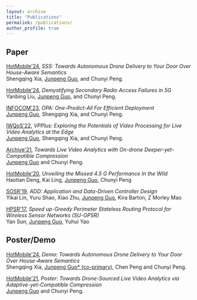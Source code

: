 ```yaml
---
layout: archive
title: "Publications"
permalink: /publications/
author_profile: true
---
```


## Paper
[HotMobile'24](http://www.hotmobile.org/2024/),
*SSS: Towards Autonomous Drone Delivery to Your Door Over House-Aware Semantics* <br>
Shengqing Xia, <u>Junpeng Guo</u>, and Chunyi Peng. <br>

[HotMobile'24](http://www.hotmobile.org/2024/),
*Demystifying Secondary Radio Access Failures in 5G* <br>
Yanbing Liu, <u>Junpeng Guo</u>, and Chunyi Peng. <br>


[INFOCOM'23](https://infocom2023.ieee-infocom.org/), *OPA: One-Predict-All For Efficient Deployment* <br>
<u>Junpeng Guo</u>, Shengqing Xia, and Chunyi Peng. <br>

[IWQoS'22](https://iwqos2022.ieee-iwqos.org/), *VPPlus: Exploring the Potentials of Video Processing for Live Video Analytics at the Edge* <br> 
<u>Junpeng Guo</u>, Shengqing Xia, and Chunyi Peng.<br>

[Archive'21](https://arxiv.org/abs/2111.06263), *Towards Live Video Analytics with On-drone Deeper-yet-Compatible Compression* <br>
<u>Junpeng Guo</u> and Chunyi Peng. <br>

[HotMobile'20](http://www.hotmobile.org/2020/), *Unveiling the Missed 4.5 G Performance In the Wild* <br>
Haotian Deng, Kai Ling, <u>Junpeng Guo</u>, Chunyi Peng

[SOSR'19](https://conferences.sigcomm.org/sosr/2019/), *ADD: Application and Data-Driven Controller Design* <br>
Yikai Lin, Yuru Shao, Xiao Zhu, <u>Junpeng Guo</u>, Kira Barton, Z Morley Mao

[HPSR'17](https://hpsr2017.ieee-hpsr.org/), *Speed up-Greedy Perimeter Stateless Routing Protocol for Wireless Sensor Networks (SU-GPSR)* <br>
Yan Sun, <u>Junpeng Guo</u>, Yuhui Yao

## Poster/Demo
[HotMobile'24](http://www.hotmobile.org/2024/), *Demo: Towards Autonomous Drone Delivery to Your Door OverHouse-Aware Semantics* <br> Shengqing Xia,
<u>Junpeng Guo* (co-primary)</u>, Chen Peng and Chunyi Peng. <br>


[HotMobile'21](http://www.hotmobile.org/2021/), *Poster: Towards Drone-Sourced Live Video Analytics via Adaptive-yet-Compatible Compression* <br>
<u>Junpeng Guo</u> and Chunyi Peng. <br>